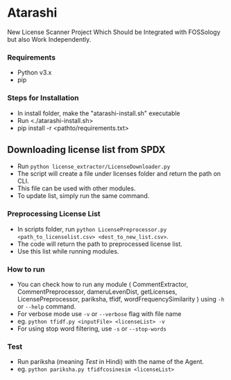 # Atarashi
New License Scanner Project Which Should be Integrated with FOSSology but also Work Independently.

### Requirements
- Python v3.x
- pip

### Steps for Installation
- In install folder, make the "atarashi-install.sh" executable
- Run <./atarashi-install.sh>
- pip install -r <pathto/requirements.txt>


## Downloading license list from SPDX
- Run `python license_extractor/LicenseDownloader.py`
- The script will create a file under licenses folder and return the path on CLI.
- This file can be used with other modules.
- To update list, simply run the same command.

### Preprocessing License List
- In scripts folder, run `python LicensePreprocessor.py <path_to_licenselist.csv> <dest_to_new_list.csv>`.
- The code will return the path to preprocessed license list.
- Use this list while running modules.


### How to run
- You can check how to run any module ( CommentExtractor, CommentPreprocessor,
dameruLevenDist, getLicenses, LicensePreprocessor, pariksha, tfidf, wordFrequencySimilarity )
using `-h` or `--help` command.
- For verbose mode use `-v` or `--verbose` flag with file name
- eg. `python tfidf.py <inputFile> <licenseList> -v`
- For using stop word filtering, use `-s` or `--stop-words`

### Test
- Run pariksha (meaning *Test* in Hindi) with the name of the Agent.
- eg. `python pariksha.py tfidfcosinesim <licenseList>`

